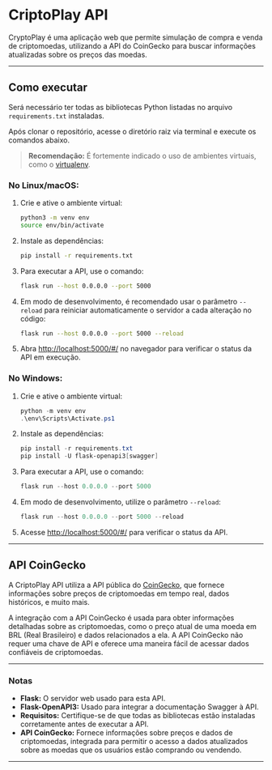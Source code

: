 # CriptoPlay API

CryptoPlay é uma aplicação web que permite simulação de compra e venda de criptomoedas, utilizando a API do CoinGecko para buscar informações atualizadas sobre os preços das moedas.

---

## Como executar

Será necessário ter todas as bibliotecas Python listadas no arquivo `requirements.txt` instaladas.

Após clonar o repositório, acesse o diretório raiz via terminal e execute os comandos abaixo.

> **Recomendação:** É fortemente indicado o uso de ambientes virtuais, como o [virtualenv](https://virtualenv.pypa.io/en/latest/installation.html).

### No Linux/macOS:

1. Crie e ative o ambiente virtual:

    ```bash
    python3 -m venv env
    source env/bin/activate
    ```

2. Instale as dependências:

    ```bash
    pip install -r requirements.txt
    ```

3. Para executar a API, use o comando:

    ```bash
    flask run --host 0.0.0.0 --port 5000
    ```

4. Em modo de desenvolvimento, é recomendado usar o parâmetro `--reload` para reiniciar automaticamente o servidor a cada alteração no código:

    ```bash
    flask run --host 0.0.0.0 --port 5000 --reload
    ```

5. Abra [http://localhost:5000/#/](http://localhost:5000/#/) no navegador para verificar o status da API em execução.

### No Windows:

1. Crie e ative o ambiente virtual:

    ```powershell
    python -m venv env
    .\env\Scripts\Activate.ps1
    ```

2. Instale as dependências:

    ```powershell
    pip install -r requirements.txt
    pip install -U flask-openapi3[swagger]
    ```

3. Para executar a API, use o comando:

    ```powershell
    flask run --host 0.0.0.0 --port 5000
    ```

4. Em modo de desenvolvimento, utilize o parâmetro `--reload`:

    ```powershell
    flask run --host 0.0.0.0 --port 5000 --reload
    ```

5. Acesse [http://localhost:5000/#/](http://localhost:5000/#/) para verificar o status da API.

---

## API CoinGecko

A CriptoPlay API utiliza a API pública do [CoinGecko](https://www.coingecko.com/), que fornece informações sobre preços de criptomoedas em tempo real, dados históricos, e muito mais.

A integração com a API CoinGecko é usada para obter informações detalhadas sobre as criptomoedas, como o preço atual de uma moeda em BRL (Real Brasileiro) e dados relacionados a ela. A API CoinGecko não requer uma chave de API e oferece uma maneira fácil de acessar dados confiáveis de criptomoedas.

---

### Notas

- **Flask:** O servidor web usado para esta API.
- **Flask-OpenAPI3:** Usado para integrar a documentação Swagger à API.
- **Requisitos:** Certifique-se de que todas as bibliotecas estão instaladas corretamente antes de executar a API.
- **API CoinGecko:** Fornece informações sobre preços e dados de criptomoedas, integrada para permitir o acesso a dados atualizados sobre as moedas que os usuários estão comprando ou vendendo.

---
